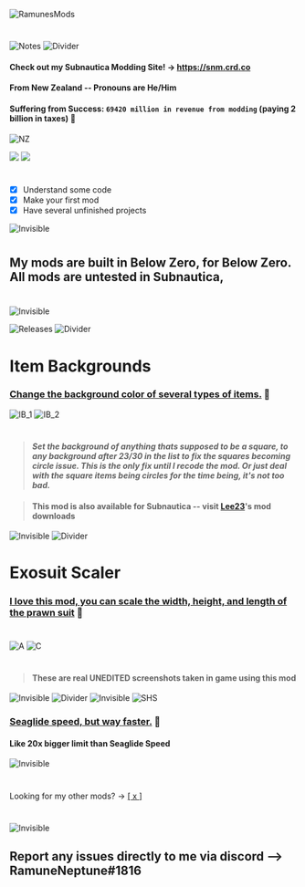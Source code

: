 ![RamunesMods](https://i.imgur.com/Lo20FOZ.png)
#
![Notes](https://i.imgur.com/0C6XZR5.png)
![Divider](https://i.imgur.com/BJctAJs.png)
#### Check out my Subnautica Modding Site!  -> https://snm.crd.co
#### From New Zealand -- Pronouns are He/Him
#### Suffering from Success: `69420 million in revenue from modding` (paying 2 billion in taxes) 💸
![NZ](https://i.imgur.com/9pMqpZh.png)

![](https://komarev.com/ghpvc/?username=ramennoodlesxv&color=blue) ![](https://img.shields.io/github/downloads/ramennoodlesxv/BelowZeroMods/total?color=green&label=Total%20Downloads)
#
- [x] Understand some code
- [x] Make your first mod
- [x] Have several unfinished projects

![Invisible](https://i.imgur.com/8BU5aDV.png)
#
## My mods are built in Below Zero, for Below Zero. All mods are untested in Subnautica,
#
![Invisible](https://i.imgur.com/8BU5aDV.png)

![Releases](https://i.imgur.com/CqM5cvk.png)
![Divider](https://i.imgur.com/BJctAJs.png)
###
# Item Backgrounds
### [Change the background color of several types of items.](https://github.com/ramennoodlesxv/BelowZeroMods/releases/download/Releases/ItemBackgrounds_BZ.zip) 🔽

![IB_1](https://i.imgur.com/I0Y8Zfm.png)
![IB_2](https://i.imgur.com/WnSOcws.png)
#
> #### *Set the background of anything thats supposed to be a square, to any background after 23/30 in the list to fix the squares becoming circle issue. This is the only fix until I recode the mod. Or just deal with the square items being circles for the time being, it's not too bad.*

> #### This mod is also available for Subnautica -- visit [Lee23](https://github.com/LeeTwentyThree/Lee23-SubnauticaMods)'s mod downloads
![Invisible](https://i.imgur.com/8BU5aDV.png)
![Divider](https://i.imgur.com/BJctAJs.png)

# Exosuit Scaler
### [I love this mod, you can scale the width, height, and length of the prawn suit](https://github.com/ramennoodlesxv/BelowZeroMods/releases/download/Releases/ExosuitScaler.zip) 🔽
#
![A](https://i.imgur.com/8TcwSqS.png)
![C](https://i.imgur.com/aHp4TCB.png)
#
> #### __**These are real UNEDITED screenshots taken in game using this mod**__
![Invisible](https://i.imgur.com/8BU5aDV.png)
![Divider](https://i.imgur.com/BJctAJs.png)
![Invisible](https://i.imgur.com/8BU5aDV.png)
![SHS](https://i.imgur.com/Dmz75Ac.png)
### [Seaglide speed, but way faster.](https://github.com/ramennoodlesxv/BelowZeroMods/releases/download/Releases/SeaglideHyperSpeed_BZ.zip) 🔽
#### Like 20x bigger limit than Seaglide Speed

![Invisible](https://i.imgur.com/8BU5aDV.png)

#
Looking for my other mods? -> [[ x ]](https://github.com/ramennoodlesxv/BelowZeroMods/releases/tag/Releases) 
#

![Invisible](https://i.imgur.com/8BU5aDV.png)

## Report any issues directly to me via discord -->  RamuneNeptune#1816
